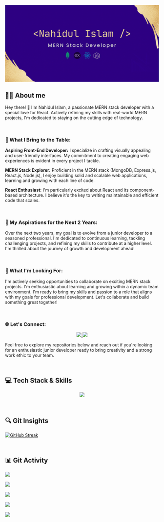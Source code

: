 <a href="https://www.linkedin.com/in/iamnahidul-islam/">
<img src="./Images/Banner/github-banner-gif2.gif" />
</a>

## 🙋‍♂️ About me

Hey there! 👋 I'm Nahidul Islam, a passionate MERN stack developer with a special love for React. Actively refining my skills with real-world MERN projects, I'm dedicated to staying on the cutting edge of technology.

<br>

### 🚀 What I Bring to the Table:

**Aspiring Front-End Developer:** I specialize in crafting visually appealing and user-friendly interfaces. My commitment to creating engaging web experiences is evident in every project I tackle.

**MERN Stack Explorer:** Proficient in the MERN stack (MongoDB, Express.js, React.js, Node.js), I enjoy building solid and scalable web applications, learning and growing with each line of code.

**React Enthusiast:** I'm particularly excited about React and its component-based architecture. I believe it's the key to writing maintainable and efficient code that scales.

<br>

### 🌟 My Aspirations for the Next 2 Years:

Over the next two years, my goal is to evolve from a junior developer to a seasoned professional. I'm dedicated to continuous learning, tackling challenging projects, and refining my skills to contribute at a higher level. I'm thrilled about the journey of growth and development ahead!

<br>

### 💼 What I'm Looking For:

I'm actively seeking opportunities to collaborate on exciting MERN stack projects. I'm enthusiastic about learning and growing within a dynamic team environment. I'm ready to bring my skills and passion to a role that aligns with my goals for professional development. Let's collaborate and build something great together!

<br>

### 🌐 Let's Connect:

<p align="center">
  <a href="https://www.linkedin.com/in/iamnahidul-islam/" target="_blank">
    <img src="https://skillicons.dev/icons?i=linkedin" />
  </a>
  <a href="https://twitter.com/nahidul_fahim_" target="_blank">
    <img src="https://skillicons.dev/icons?i=twitter" />
  </a>
</p>

Feel free to explore my repositories below and reach out if you're looking for an enthusiastic junior developer ready to bring creativity and a strong work ethic to your team.

<br>

## 💻 Tech Stack & Skills

<p align="center">
    <img src="https://skillicons.dev/icons?i=js,react,nodejs,express,mongodb,tailwind,css,html,firebase,figma" />
</p>

<br>

## 🔍 Git Insights
[![GitHub Streak](https://github-readme-streak-stats.herokuapp.com?user=nahidul-fahim&theme=shades-of-purple&hide_border=true&date_format=M%20j%5B%2C%20Y%5D&card_width=800)](https://git.io/streak-stats)

<br>

## 📊 Git Activity
![](http://github-profile-summary-cards.vercel.app/api/cards/profile-details?username=nahidul-fahim&theme=shades_of_purple)

![](http://github-profile-summary-cards.vercel.app/api/cards/repos-per-language?username=nahidul-fahim&theme=shades_of_purple)

![](http://github-profile-summary-cards.vercel.app/api/cards/most-commit-language?username=nahidul-fahim&theme=shades_of_purple)

![](http://github-profile-summary-cards.vercel.app/api/cards/stats?username=nahidul-fahim&theme=shades_of_purple)

![](http://github-profile-summary-cards.vercel.app/api/cards/productive-time?username=nahidul-fahim&theme=shades_of_purple&utcOffset=8)